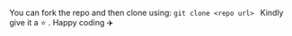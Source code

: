 You can fork the repo and then clone using:
``git clone <repo url> ``
Kindly give it a ⭐ . Happy coding ✈️
